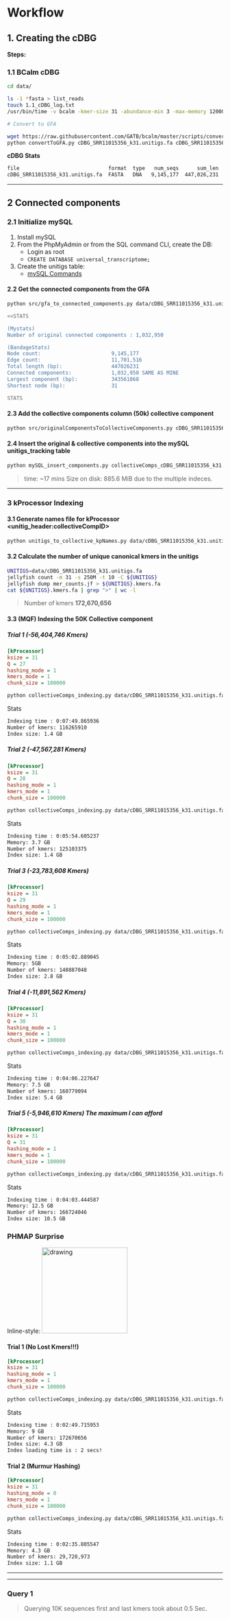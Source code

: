 # Workflow

## 1. Creating the cDBG

**Steps:**

### 1.1 BCalm cDBG

```bash
cd data/

ls -1 *fasta > list_reads
touch 1.1_cDBG_log.txt
/usr/bin/time -v bcalm -kmer-size 31 -abundance-min 3 -max-memory 12000 -out cDBG_SRR11015356_k31 -in list_reads &> 1.1_cDBG_log.txt

# Convert to GFA

wget https://raw.githubusercontent.com/GATB/bcalm/master/scripts/convertToGFA.py
python convertToGFA.py cDBG_SRR11015356_k31.unitigs.fa cDBG_SRR11015356_k31.unitigs.gfa 31 --single-directed

```

**cDBG Stats**

```txt
file                             format  type   num_seqs      sum_len  min_len  avg_len  max_len
cDBG_SRR11015356_k31.unitigs.fa  FASTA   DNA   9,145,177  447,026,231       31     48.9    5,027
```

---

## 2 Connected components

### 2.1 Initialize mySQL

1. Install mySQL
2. From the PhpMyAdmin or from the SQL command CLI, create the DB:
    - Login as root
    - `CREATE DATABASE universal_transcriptome;`
3. Create the unitigs table:
    - [mySQL Commands](./src/mysql_scripts/create_unitigs_tracking.sql)

#### 2.2 Get the connected components from the GFA

```bash
python src/gfa_to_connected_components.py data/cDBG_SRR11015356_k31.unitigs.gfa

<<STATS

(Mystats)
Number of original connected components : 1,032,950

(BandageStats)
Node count:                       9,145,177
Edge count:                       11,701,516
Total length (bp):                447026231
Connected components:             1,032,950 SAME AS MINE
Largest component (bp):           343561868
Shortest node (bp):               31

STATS

```

#### 2.3 Add the collective components column (50k) collective component

```bash
python src/originalComponentsToCollectiveComponents.py cDBG_SRR11015356_k31.unitigs.gfa.components.csv 180
```

#### 2.4 Insert the original & collective components into the mySQL unitigs_tracking table

```bash
python mySQL_insert_components.py collectiveComps_cDBG_SRR11015356_k31.unitigs.gfa.components.tsv
```

> time: ~17 mins
> Size on disk: 885.6 MiB due to the multiple indeces.

---

### 3 kProcessor Indexing

#### 3.1 Generate names file for kProcessor <unitig_header:collectiveCompID>

```bash
python unitigs_to_collective_kpNames.py data/cDBG_SRR11015356_k31.unitigs.fa collectiveComps_cDBG_SRR11015356_k31.unitigs.gfa.components.tsv
```

#### 3.2 Calculate the number of unique canonical kmers in the unitigs

```bash
UNITIGS=data/cDBG_SRR11015356_k31.unitigs.fa
jellyfish count -m 31 -s 250M -t 10 -C ${UNITIGS}
jellyfish dump mer_counts.jf > ${UNITIGS}.kmers.fa
cat ${UNITIGS}.kmers.fa | grep ">" | wc -l
```

> Number of kmers **172,670,656**

#### 3.3 **(MQF)** Indexing the 50K Collective component

##### Trial 1 (-56,404,746 Kmers)

```ini
[kProcessor]
ksize = 31
Q = 27
hashing_mode = 1
kmers_mode = 1
chunk_size = 100000
```

```bash
python collectiveComps_indexing.py data/cDBG_SRR11015356_k31.unitigs.fa
```

Stats

```txt
Indexing time : 0:07:49.865936
Number of kmers: 116265910
Index size: 1.4 GB
```

##### Trial 2 (-47,567,281 Kmers)

```ini
[kProcessor]
ksize = 31
Q = 28
hashing_mode = 1
kmers_mode = 1
chunk_size = 100000
```

```bash
python collectiveComps_indexing.py data/cDBG_SRR11015356_k31.unitigs.fa
```

Stats

```txt
Indexing time : 0:05:54.605237
Memory: 3.7 GB
Number of kmers: 125103375
Index size: 1.4 GB
```

##### Trial 3 (-23,783,608 Kmers)

```ini
[kProcessor]
ksize = 31
Q = 29
hashing_mode = 1
kmers_mode = 1
chunk_size = 100000
```

```bash
python collectiveComps_indexing.py data/cDBG_SRR11015356_k31.unitigs.fa
```

Stats

```txt
Indexing time : 0:05:02.889045
Memory: 5GB
Number of kmers: 148887048
Index size: 2.8 GB
```

##### Trial 4 (-11,891,562 Kmers)

```ini
[kProcessor]
ksize = 31
Q = 30
hashing_mode = 1
kmers_mode = 1
chunk_size = 100000
```

```bash
python collectiveComps_indexing.py data/cDBG_SRR11015356_k31.unitigs.fa
```

Stats

```txt
Indexing time : 0:04:06.227647
Memory: 7.5 GB
Number of kmers: 160779094
Index size: 5.4 GB
```

##### Trial 5 (-5,946,610 Kmers) **The maximum I can afford**

```ini
[kProcessor]
ksize = 31
Q = 31
hashing_mode = 1
kmers_mode = 1
chunk_size = 100000
```

```bash
python collectiveComps_indexing.py data/cDBG_SRR11015356_k31.unitigs.fa
```

Stats

```txt
Indexing time : 0:04:03.444587
Memory: 12.5 GB
Number of kmers: 166724046
Index size: 10.5 GB
```

### **PHMAP Surprise**

Inline-style:
<img src="https://www.pngfind.com/pngs/m/9-94551_graphic-ballon-vector-surprise-box-sorpresa-comic-png.png" alt="drawing" width="200"/>

#### Trial 1 (No Lost Kmers!!!)

```ini
[kProcessor]
ksize = 31
hashing_mode = 1
kmers_mode = 1
chunk_size = 100000
```

```bash
python collectiveComps_indexing.py data/cDBG_SRR11015356_k31.unitigs.fa
```

Stats

```txt
Indexing time : 0:02:49.715953
Memory: 9 GB
Number of kmers: 172670656
Index size: 4.3 GB
Index loading time is : 2 secs!
```

#### Trial 2 (Murmur Hashing)

```ini
[kProcessor]
ksize = 31
hashing_mode = 0
kmers_mode = 1
chunk_size = 100000
```

```bash
python collectiveComps_indexing.py data/cDBG_SRR11015356_k31.unitigs.fa
```

Stats

```txt
Indexing time : 0:02:35.805547
Memory: 4.3 GB
Number of kmers: 29,720,973
Index size: 1.1 GB
```

---
---

### Query 1

> Querying 10K sequences first and last kmers took about 0.5 Sec.

